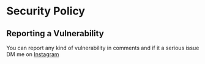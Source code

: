 # Security Policy

## Reporting a Vulnerability

You can report any kind of vulnerability in comments and 
if it a serious issue DM me on [Instagram](https://www.instagram.com/cyberctf)

